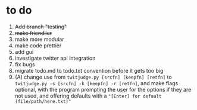 # to do
1. ~~Add branch "testing"~~
1. ~~make friendlier~~
2. make more modular
3. make code prettier
4. add gui
5. investigate twitter api integration
6. fix bugs
7. migrate todo.md to todo.txt convention before it gets too big
8. (A) change use from `twitjudge.py [srcfn] [keepfn] [retfn]` to `twitjudge.py -s [srcfn] -k [keepfn] -r [retfn]`,
	and make flags optional, with the program prompting the user for the options if they are not used, and offering
	defaults with a `"[Enter] for default (file/path/here.txt)"`
